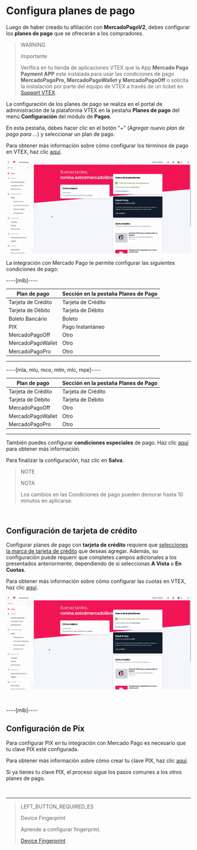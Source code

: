 # Configura planes de pago

Luego de haber creado tu afiliación con **MercadoPagoV2**, debes configurar los **planes de pago** que se ofrecerán a los compradores.


> WARNING
>
> Importante
>
> Verifica en tu tienda de aplicaciones VTEX que la App **Mercado Pago Payment APP** este instalada para usar las condiciones de pago **MercadoPagoPro, MercadoPagoWallet y MercadoPagoOff** o solicita la instalación por parte del equipo de VTEX a través de un ticket en [Support VTEX](https://help.vtex.com/es/support).

La configuración de los planes de pago se realiza en el portal de administración de la plataforma VTEX en la pestaña **Planes de pago** del menú **Configuración** del módulo de **Pagos**.

En esta pestaña, debes hacer clic en el botón "+" (*Agregar nuevo plan de pago para ...*) y seleccionar un plan de pago.

Para obtener más información sobre cómo configurar los términos de pago en VTEX, haz clic [aquí](https://help.vtex.com/es/tutorial/condicoes-de-pagamento--tutorials_455).

![Configurar planes de pago](/images/vtex/paymentconditions-es.gif)

La integración con Mercado Pago te permite configurar las siguientes condiciones de pago:

----[mlb]----

|Plan de pago|Sección en la pestaña Planes de Pago|
|---|---|
|Tarjeta de Crédito|Tarjeta de Crédito|
|Tarjeta de Débito|Tarjeta de Débito|
|Boleto Bancário|Boleto|
|PIX|Pago Instantáneo|
|MercadoPagoOff|Otro|
|MercadoPagoWallet|Otro|
|MercadoPagoPro|Otro|

------------

----[mla, mlu, mco, mlm, mlc, mpe]----

|Plan de pago|Sección en la pestaña Planes de Pago|
|---|---|
|Tarjeta de Crédito|Tarjeta de Crédito|
|Tarjeta de Débito|Tarjeta de Débito|
|MercadoPagoOff|Otro|
|MercadoPagoWallet|Otro|
|MercadoPagoPro|Otro|

------------

También puedes configurar **condiciones especiales** de pago. Haz clic [aquí](https://help.vtex.com/es/tutorial/condicoes-especiais--tutorials_456?&utm_source=admin) para obtener más información.

Para finalizar la configuración, haz clic en **Salva**.


> NOTE
>
> NOTA
> 
> Los cambios en las Condiciones de pago pueden demorar hasta 10 minutos en aplicarse.

&nbsp;

## Configuración de tarjeta de crédito

Configurar planes de pago con **tarjeta de crédito** requiere que [selecciones la marca de tarjeta de crédito](https://www.mercadopago[FAKER][URL][DOMAIN]/developers/es/guides/plugins/unofficial/vtex/payment-methods) que deseas agregar. Además, su configuración puede requerir que completes campos adicionales a los presentados anteriormente, dependiendo de si seleccionas **A Vista** o **En Cuotas**.

Para obtener más información sobre cómo configurar las cuotas en VTEX, haz clic [aquí](https://help.vtex.com/es/tutorial/condicoes-de-pagamento--tutorials_455#parcelado-sem-juros).

![Configuración de tarjeta de crédito](/images/vtex/paymentconditions-cc-es.gif)

&nbsp;

----[mlb]----

## Configuración de Pix

Para configurar PIX en tu integración con Mercado Pago es necesario que tu clave PIX esté configurada.

Para obtener más información sobre cómo crear tu clave PIX, haz clic [aquí](https://www.mercadopago[FAKER][URL][DOMAIN]/stop/pix?url=https%3A%2F%2Fwww.mercadopago.com.br%2Fadmin-pix-keys%2Fmy-keys&authentication_mode=required).

Si ya tienes tu clave PIX, el proceso sigue los pasos comunes a los otros planes de pago.

&nbsp;

------------

> LEFT_BUTTON_REQUIRED_ES
>
> Device Fingerprint
>
> Aprende a configurar fingerprint.
>
> [Device Fingerprint](https://www.mercadopago[FAKER][URL][DOMAIN]/developers/es/guides/plugins/unofficial/vtex/device-fingerprint)